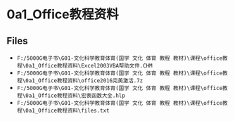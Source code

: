 # 0a1_Office教程资料

## Files

- `F:/5000G电子书\G01-文化科学教育体育(国学 文化 体育 教程 教材)\课程\office教程\0a1_Office教程资料\Excel2003VBA帮助文件.CHM`
- `F:/5000G电子书\G01-文化科学教育体育(国学 文化 体育 教程 教材)\课程\office教程\0a1_Office教程资料\office2016完美激活.7z`
- `F:/5000G电子书\G01-文化科学教育体育(国学 文化 体育 教程 教材)\课程\office教程\0a1_Office教程资料\宏表函数大全.hlp`
- `F:/5000G电子书\G01-文化科学教育体育(国学 文化 体育 教程 教材)\课程\office教程\0a1_Office教程资料\files.txt`

